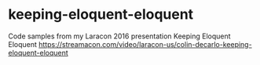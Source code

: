 # keeping-eloquent-eloquent
Code samples from my Laracon 2016 presentation Keeping Eloquent Eloquent
https://streamacon.com/video/laracon-us/colin-decarlo-keeping-eloquent-eloquent
